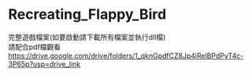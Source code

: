 # Recreating_Flappy_Bird
完整遊戲檔案(如要啟動請下載所有檔案並執行dll檔)  
請配合pdf檔觀看  
https://drive.google.com/drive/folders/1_qknGpdfCZ8Jp4iRelBPdPyT4c-3P65p?usp=drive_link
